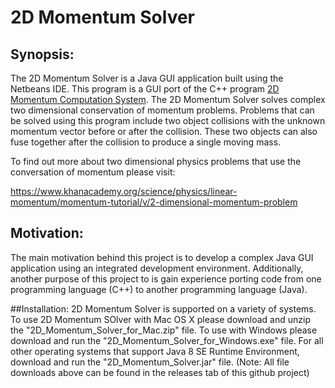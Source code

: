 # 2D Momentum Solver
## Synopsis:
The 2D Momentum Solver is a Java GUI application built using the Netbeans IDE. This program is a GUI port of the C++ program [2D Momentum Computation System](https://github.com/kgorgi/2D-MCS). The 2D Momentum Solver solves complex two dimensional conservation of momentum problems. Problems that can be solved using this program include two object collisions with the unknown momentum vector before or after the collision. These two objects can also fuse together after the collision to produce a single moving mass. 

To find out more about two dimensional physics problems that use the conversation of momentum please visit:

https://www.khanacademy.org/science/physics/linear-momentum/momentum-tutorial/v/2-dimensional-momentum-problem

## Motivation:
The main motivation behind this project is to develop a complex Java GUI application using an integrated development environment. Additionally, another purpose of this project to is gain experience porting code from one programming language (C++) to another programming language (Java).

##Installation:
2D Momentum Solver is supported on a variety of systems. To use 2D Momentum SOlver with Mac OS X please download and unzip the "2D_Momentum_Solver_for_Mac.zip" file. To use  with Windows please download and run the "2D_Momentum_Solver_for_Windows.exe" file. For all other operating systems that support Java 8 SE Runtime Environment, download and run the "2D_Momentum_Solver.jar" file. (Note: All file downloads above can be found in the releases tab of this github project)
